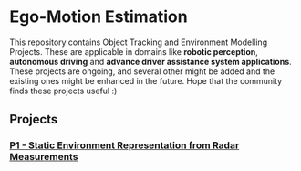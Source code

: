 # Ego-Motion Estimation
This repository contains Object Tracking and Environment Modelling Projects. These are applicable in domains like **robotic perception**, **autonomous driving** and **advance driver assistance system applications**. These projects are ongoing, and several other might be added and the existing ones might be enhanced in the future. Hope that the community finds these projects useful :)

## Projects

### [P1 - Static Environment Representation from Radar Measurements](https://github.com/UditBhaskar19/ENVIRONMENT_REPRESENTATION_USING_RADAR/tree/main/P1_static_environment_representation)